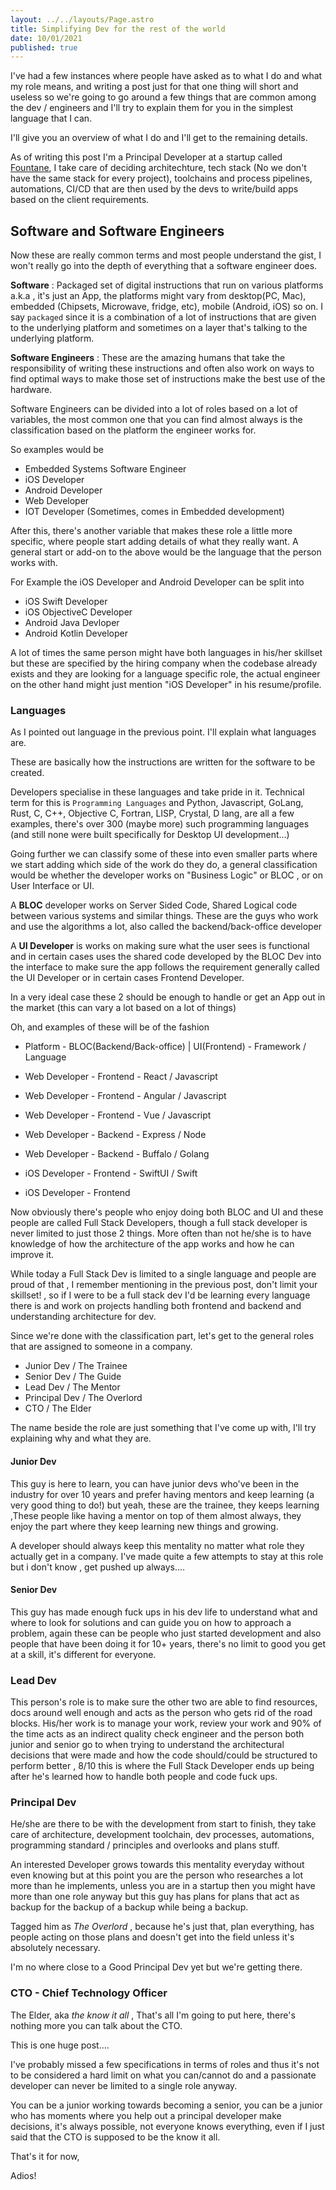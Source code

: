 ```yaml
---
layout: ../../layouts/Page.astro
title: Simplifying Dev for the rest of the world
date: 10/01/2021
published: true
---
```


I've had a few instances where people have asked as to what I do and what my role means, and writing a post just for that one thing will short and useless so we're going to go around a few things that are common among the dev / engineers and I'll try to explain them for you in the simplest language that I can.

I'll give you an overview of what I do and I'll get to the remaining details.

As of writing this post I'm a Principal Developer at a startup called [Fountane](https://fountane.com/), I take care of deciding architechture, tech stack (No we don't have the same stack for every project), toolchains and process pipelines, automations, CI/CD that are then used by the devs to write/build apps based on the client requirements.

## Software and Software Engineers

Now these are really common terms and most people understand the gist, I won't really go into the depth of everything that a software engineer does.

**Software** : Packaged set of digital instructions that run on various platforms
a.k.a , it's just an App, the platforms might vary from desktop(PC, Mac), embedded (Chipsets, Microwave, fridge, etc), mobile (Android, iOS) so on. I say `packaged` since it is a combination of a lot of instructions that are given to the underlying platform and sometimes on a layer that's talking to the underlying platform.

**Software Engineers** : These are the amazing humans that take the responsibility of writing these instructions and often also work on ways to find optimal ways to make those set of instructions make the best use of the hardware.

Software Engineers can be divided into a lot of roles based on a lot of variables, the most common one that you can find almost always is the classification based on the platform the engineer works for.

So examples would be

- Embedded Systems Software Engineer
- iOS Developer
- Android Developer
- Web Developer
- IOT Developer (Sometimes, comes in Embedded development)

After this, there's another variable that makes these role a little more specific, where people start adding details of what they really want. A general start or add-on to the above would be the language that the person works with.

For Example the iOS Developer and Android Developer can be split into

- iOS Swift Developer
- iOS ObjectiveC Developer
- Android Java Devloper
- Android Kotlin Developer

A lot of times the same person might have both languages in his/her skillset but these are specified by the hiring company when the codebase already exists and they are looking for a language specific role, the actual engineer on the other hand might just mention "iOS Developer" in his resume/profile.

### Languages

As I pointed out language in the previous point. I'll explain what languages are.

These are basically how the instructions are written for the software to be created.

Developers specialise in these languages and take pride in it. Technical term for this is `Programming Languages` and Python, Javascript, GoLang, Rust, C, C++, Objective C, Fortran, LISP, Crystal, D lang, are all a few examples, there's over 300 (maybe more) such programming languages (and still none were built specifically for Desktop UI development...)

Going further we can classify some of these into even smaller parts where we start adding which side of the work do they do, a general classification would be whether the developer works on "Business Logic" or BLOC , or on User Interface or UI.

A **BLOC** developer works on Server Sided Code, Shared Logical code between various systems and similar things. These are the guys who work and use the algorithms a lot, also called the backend/back-office developer

A **UI Developer** is works on making sure what the user sees is functional and in certain cases uses the shared code developed by the BLOC Dev into the interface to make sure the app follows the requirement generally called the UI Developer or in certain cases Frontend Developer.

In a very ideal case these 2 should be enough to handle or get an App out in the market (this can vary a lot based on a lot of things)

Oh, and examples of these will be of the fashion

- Platform - BLOC(Backend/Back-office) | UI(Frontend) - Framework / Language

- Web Developer - Frontend - React / Javascript
- Web Developer - Frontend - Angular / Javascript
- Web Developer - Frontend - Vue / Javascript

- Web Developer - Backend - Express / Node
- Web Developer - Backend - Buffalo / Golang

- iOS Developer - Frontend - SwiftUI / Swift
- iOS Developer - Frontend

Now obviously there's people who enjoy doing both BLOC and UI and these people are called Full Stack Developers, though a full stack developer is never limited to just those 2 things. More often than not he/she is to have knowledge of how the architecture of the app works and how he can improve it.

While today a Full Stack Dev is limited to a single language and people are proud of that , I remember mentioning in the previous post, don't limit your skillset! , so if I were to be a full stack dev I'd be learning every language there is and work on projects handling both frontend and backend and understanding architecture for dev.

Since we're done with the classification part, let's get to the general roles that are assigned to someone in a company.

- Junior Dev / The Trainee
- Senior Dev / The Guide
- Lead Dev / The Mentor
- Principal Dev / The Overlord
- CTO / The Elder

The name beside the role are just something that I've come up with, I'll try explaining why and what they are.

#### Junior Dev

This guy is here to learn, you can have junior devs who've been in the industry for over 10 years and prefer having mentors and keep learning (a very good thing to do!) but yeah, these are the trainee, they keeps learning ,These people like having a mentor on top of them almost always, they enjoy the part where they keep learning new things and growing.

A developer should always keep this mentality no matter what role they actually get in a company. I've made quite a few attempts to stay at this role but i don't know , get pushed up always....

#### Senior Dev

This guy has made enough fuck ups in his dev life to understand what and where to look for solutions and can guide you on how to approach a problem, again these can be people who just started development and also people that have been doing it for 10+ years, there's no limit to good you get at a skill, it's different for everyone.

### Lead Dev

This person's role is to make sure the other two are able to find resources, docs around well enough and acts as the person who gets rid of the road blocks. His/her work is to manage your work, review your work and 90% of the time acts as an indirect quality check engineer and the person both junior and senior go to when trying to understand the architectural decisions that were made and how the code should/could be structured to perform better , 8/10 this is where the Full Stack Developer ends up being after he's learned how to handle both people and code fuck ups.

### Principal Dev

He/she are there to be with the development from start to finish, they take care of architecture, development toolchain, dev processes, automations, programming standard / principles and overlooks and plans stuff.

An interested Developer grows towards this mentality everyday without even knowing but at this point you are the person who researches a lot more than he implements, unless you are in a startup then you might have more than one role anyway but this guy has plans for plans that act as backup for the backup of a backup while being a backup.

Tagged him as _The Overlord_ , because he's just that, plan everything, has people acting on those plans and doesn't get into the field unless it's absolutely necessary.

I'm no where close to a Good Principal Dev yet but we're getting there.

### CTO - Chief Technology Officer

The Elder, aka _the know it all_ , That's all I'm going to put here, there's nothing more you can talk about the CTO.

This is one huge post....

I've probably missed a few specifications in terms of roles and thus it's not to be considered a hard limit on what you can/cannot do and a passionate developer can never be limited to a single role anyway.

You can be a junior working towards becoming a senior, you can be a junior who has moments where you help out a principal developer make decisions, it's always possible, not everyone knows everything, even if I just said that the CTO is supposed to be the know it all.

That's it for now,

Adios!
